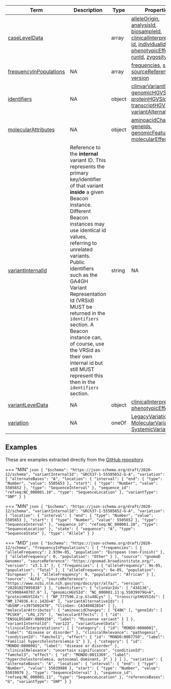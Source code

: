 |Term | Description | Type | Properties | Example | Enum|
| ---| ---| ---| ---| ---| --- |
| [caseLevelData](./obj/caseLevelData.md) |  | array | [alleleOrigin](./obj/alleleOrigin.md), [analysisId](./obj/analysisId.md), [biosampleId](./obj/biosampleId.md), [clinicalInterpretations](./obj/clinicalInterpretations.md), [id](./obj/id.md), [individualId](./obj/individualId.md), [phenotypicEffects](./obj/phenotypicEffects.md), [runId](./obj/runId.md), [zygosity](./obj/zygosity.md) | NA | NA|
| [frequencyInPopulations](./obj/frequencyInPopulations.md) | NA | array | [frequencies](./obj/frequencies.md), [source](./obj/source.md), [sourceReference](./obj/sourceReference.md), [version](./obj/version.md) | NA | NA|
| [identifiers](./obj/identifiers.md) | NA | object | [clinvarVariantId](./obj/clinvarVariantId.md), [genomicHGVSId](./obj/genomicHGVSId.md), [proteinHGVSIds](./obj/proteinHGVSIds.md), [transcriptHGVSIds](./obj/transcriptHGVSIds.md), [variantAlternativeIds](./obj/variantAlternativeIds.md) | NA | NA|
| [molecularAttributes](./obj/molecularAttributes.md) | NA | object | [aminoacidChanges](./obj/aminoacidChanges.md), [geneIds](./obj/geneIds.md), [genomicFeatures](./obj/genomicFeatures.md), [molecularEffects](./obj/molecularEffects.md) | NA | NA|
| [variantInternalId](./obj/variantInternalId.md) | Reference to the **internal** variant ID. This represents the primary key/identifier of that variant **inside** a given Beacon instance. Different Beacon instances may use identical id values, referring to unrelated variants. Public identifiers such as the GA4GH Variant Representation Id (VRSid) MUST be returned in the `identifiers` section. A Beacon instance can, of course, use the VRSid as their own internal id but still MUST represent this then in the `identifiers` section. | string | NA | var00001, v110112 | NA|
| [variantLevelData](./obj/variantLevelData.md) | NA | object | [clinicalInterpretations](./obj/clinicalInterpretations.md), [phenotypicEffects](./obj/phenotypicEffects.md) | NA | NA|
| [variation](./obj/variation.md) | NA | oneOf | [LegacyVariation](./obj/LegacyVariation.md), [MolecularVariation](./obj/MolecularVariation.md), [SystemicVariation](./obj/SystemicVariation.md) | NA | NA|

## Examples
These are examples extracted directly from the [GitHub repository](https://github.com/ga4gh-beacon/beacon-v2-Models).

=== "MIN"
	```json
	{
	    "$schema": "https://json-schema.org/draft/2020-12/schema",
	    "variantInternalId": "GRCh37-1-55505652-G-A",
	    "variation": {
	        "alternateBases": "A",
	        "location": {
	            "interval": {
	                "end": {
	                    "type": "Number",
	                    "value": 5505653
	                },
	                "start": {
	                    "type": "Number",
	                    "value": 5505652
	                },
	                "type": "SequenceInterval"
	            },
	            "sequence_id": "refseq:NC_000001.10",
	            "type": "SequenceLocation"
	        },
	        "variantType": "SNP"
	    }
	}
	```

=== "MIN"
	```json
	{
	    "$schema": "https://json-schema.org/draft/2020-12/schema",
	    "variantInternalId": "GRCh37-1-55505652-G-A",
	    "variation": {
	        "location": {
	            "interval": {
	                "end": {
	                    "type": "Number",
	                    "value": 5505653
	                },
	                "start": {
	                    "type": "Number",
	                    "value": 5505652
	                },
	                "type": "SequenceInterval"
	            },
	            "sequence_id": "refseq:NC_000001.10",
	            "type": "SequenceLocation"
	        },
	        "state": {
	            "sequence": "A",
	            "type": "SequenceState"
	        },
	        "type": "Allele"
	    }
	}
	```

=== "MID"
	```json
	{
	    "$schema": "https://json-schema.org/draft/2020-12/schema",
	    "frequencyInPopulations": [
	        {
	            "frequencies": [
	                {
	                    "alleleFrequency": 2.939e-05,
	                    "population": "European (non-Finish)"
	                },
	                {
	                    "alleleFrequency": 0,
	                    "population": "Other"
	                }
	            ],
	            "source": "gnomaD Genomes",
	            "sourceReference": "https://gnomad.broadinstitute.org/",
	            "version": "v3.1.1"
	        },
	        {
	            "frequencies": [
	                {
	                    "alleleFrequency": 9e-05,
	                    "population": "Total"
	                },
	                {
	                    "alleleFrequency": 6e-05,
	                    "population": "European"
	                },
	                {
	                    "alleleFrequency": 0,
	                    "population": "African"
	                }
	            ],
	            "source": "ALFA",
	            "sourceReference": "https://www.ncbi.nlm.nih.gov/snp/docs/gsr/alfa/",
	            "version": "20201027095038"
	        }
	    ],
	    "identifiers": {
	        "clinVarIds": [
	            "434136",
	            "VCV000440707.6"
	        ],
	        "genomicHGVSId": "NC_000001.11:g.55039979G>A",
	        "proteinHGVSIds": [
	            "NP_777596.2:p.Glu48Lys"
	        ],
	        "transcriptHGVSIds": [
	            "NM_174936.4:c.142G>A"
	        ],
	        "variantAlternativeIds": [
	            "dbSNP:rs3975092470",
	            "ClinGen: CA340482854"
	        ]
	    },
	    "molecularAttributes": {
	        "aminoacidChanges": [
	            "E48K"
	        ],
	        "geneIds": [
	            "PCSK9",
	            "LRG_275"
	        ],
	        "molecularEffects": [
	            {
	                "id": "ENSGLOSSARY:0000150",
	                "label": "Missense variant"
	            }
	        ]
	    },
	    "variantInternalId": "var123",
	    "variantLevelData": {
	        "clinicalInterpretations": [
	            {
	                "category": {
	                    "id": "MONDO:0000001",
	                    "label": "disease or disorder"
	                },
	                "clinicalRelevance": "pathogenic",
	                "conditionId": "famchol1",
	                "effect": {
	                    "id": "MONDO:0007750",
	                    "label": "Familial hypercholesterolemia 1"
	                }
	            },
	            {
	                "category": {
	                    "id": "MONDO:0000001",
	                    "label": "disease or disorder"
	                },
	                "clinicalRelevance": "uncertain significance",
	                "conditionId": "famchol3",
	                "effect": {
	                    "id": "MONDO:0011369",
	                    "label": "hypercholesterolemia, autosomal dominant, 3"
	                }
	            }
	        ]
	    },
	    "variation": {
	        "alternateBases": "A",
	        "location": {
	            "interval": {
	                "end": {
	                    "type": "Number",
	                    "value": 55039980
	                },
	                "start": {
	                    "type": "Number",
	                    "value": 55039979
	                },
	                "type": "SequenceInterval"
	            },
	            "sequence_id": "refseq:NC_000001.11",
	            "type": "SequenceLocation"
	        },
	        "referenceBases": "G",
	        "variantType": "SNP"
	    }
	}
	```

